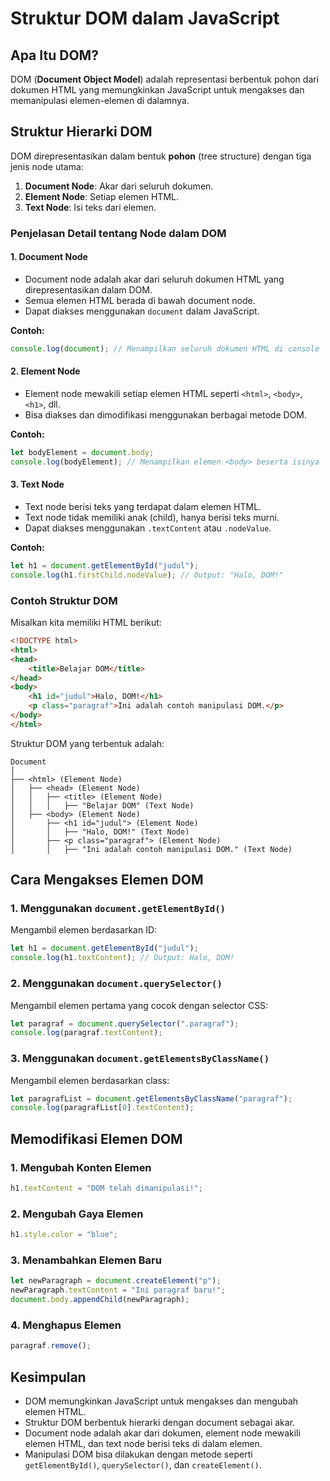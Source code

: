 # Struktur DOM dalam JavaScript

## Apa Itu DOM?
DOM (**Document Object Model**) adalah representasi berbentuk pohon dari dokumen HTML yang memungkinkan JavaScript untuk mengakses dan memanipulasi elemen-elemen di dalamnya.

## Struktur Hierarki DOM
DOM direpresentasikan dalam bentuk **pohon** (tree structure) dengan tiga jenis node utama:

1. **Document Node**: Akar dari seluruh dokumen.
2. **Element Node**: Setiap elemen HTML.
3. **Text Node**: Isi teks dari elemen.

### **Penjelasan Detail tentang Node dalam DOM**

#### **1. Document Node**
- Document node adalah akar dari seluruh dokumen HTML yang direpresentasikan dalam DOM.
- Semua elemen HTML berada di bawah document node.
- Dapat diakses menggunakan `document` dalam JavaScript.

**Contoh:**
```javascript
console.log(document); // Menampilkan seluruh dokumen HTML di console
```

#### **2. Element Node**
- Element node mewakili setiap elemen HTML seperti `<html>`, `<body>`, `<h1>`, dll.
- Bisa diakses dan dimodifikasi menggunakan berbagai metode DOM.

**Contoh:**
```javascript
let bodyElement = document.body;
console.log(bodyElement); // Menampilkan elemen <body> beserta isinya
```

#### **3. Text Node**
- Text node berisi teks yang terdapat dalam elemen HTML.
- Text node tidak memiliki anak (child), hanya berisi teks murni.
- Dapat diakses menggunakan `.textContent` atau `.nodeValue`.

**Contoh:**
```javascript
let h1 = document.getElementById("judul");
console.log(h1.firstChild.nodeValue); // Output: "Halo, DOM!"
```

### Contoh Struktur DOM
Misalkan kita memiliki HTML berikut:

```html
<!DOCTYPE html>
<html>
<head>
    <title>Belajar DOM</title>
</head>
<body>
    <h1 id="judul">Halo, DOM!</h1>
    <p class="paragraf">Ini adalah contoh manipulasi DOM.</p>
</body>
</html>
```

Struktur DOM yang terbentuk adalah:

```
Document
│
├── <html> (Element Node)
│   ├── <head> (Element Node)
│   │   ├── <title> (Element Node)
│   │   │   ├── "Belajar DOM" (Text Node)
│   ├── <body> (Element Node)
│       ├── <h1 id="judul"> (Element Node)
│       │   ├── "Halo, DOM!" (Text Node)
│       ├── <p class="paragraf"> (Element Node)
│       │   ├── "Ini adalah contoh manipulasi DOM." (Text Node)
```

## Cara Mengakses Elemen DOM

### 1. Menggunakan `document.getElementById()`
Mengambil elemen berdasarkan ID:
```javascript
let h1 = document.getElementById("judul");
console.log(h1.textContent); // Output: Halo, DOM!
```

### 2. Menggunakan `document.querySelector()`
Mengambil elemen pertama yang cocok dengan selector CSS:
```javascript
let paragraf = document.querySelector(".paragraf");
console.log(paragraf.textContent);
```

### 3. Menggunakan `document.getElementsByClassName()`
Mengambil elemen berdasarkan class:
```javascript
let paragrafList = document.getElementsByClassName("paragraf");
console.log(paragrafList[0].textContent);
```

## Memodifikasi Elemen DOM

### 1. Mengubah Konten Elemen
```javascript
h1.textContent = "DOM telah dimanipulasi!";
```

### 2. Mengubah Gaya Elemen
```javascript
h1.style.color = "blue";
```

### 3. Menambahkan Elemen Baru
```javascript
let newParagraph = document.createElement("p");
newParagraph.textContent = "Ini paragraf baru!";
document.body.appendChild(newParagraph);
```

### 4. Menghapus Elemen
```javascript
paragraf.remove();
```

## Kesimpulan
- DOM memungkinkan JavaScript untuk mengakses dan mengubah elemen HTML.
- Struktur DOM berbentuk hierarki dengan document sebagai akar.
- Document node adalah akar dari dokumen, element node mewakili elemen HTML, dan text node berisi teks di dalam elemen.
- Manipulasi DOM bisa dilakukan dengan metode seperti `getElementById()`, `querySelector()`, dan `createElement()`.



